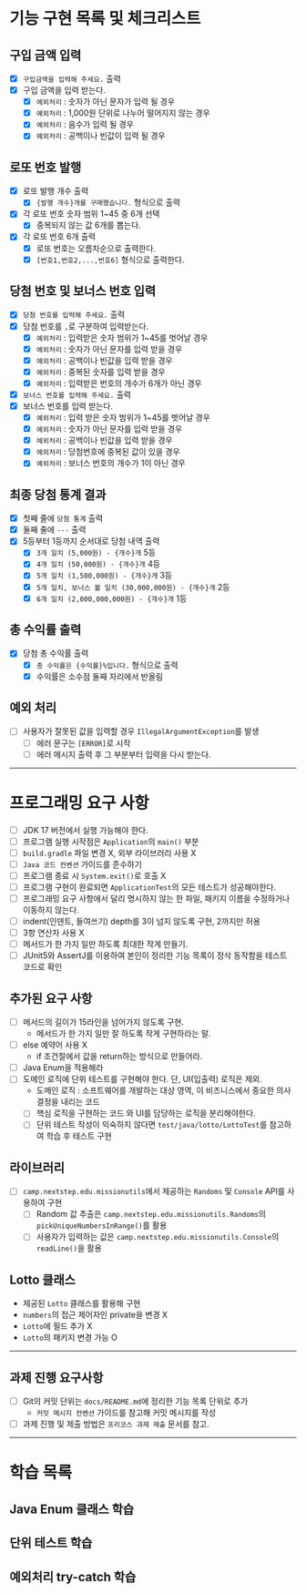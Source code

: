 # 기능 구현 목록 및 체크리스트
## 구입 금액 입력
- [x] `구입금액을 입력해 주세요.` 출력
- [x] 구입 금액을 입력 받는다.
  - [x] `예외처리` : 숫자가 아닌 문자가 입력 될 경우
  - [x] `예외처리` : 1,000원 단위로 나누어 떨어지지 않는 경우
  - [x] `예외처리` : 음수가 입력 될 경우
  - [x] `예외처리` : 공백이나 빈값이 입력 될 경우
## 로또 번호 발행
- [x] 로또 발행 개수 출력
  - [x] `{발행 개수}개를 구매했습니다.` 형식으로 출력
- [x] 각 로또 번호 숫자 범위 1~45 중  6개 선택
  - [x] 중복되지 않는 값 6개를 뽑는다.
- [x] 각 로또 번호 6개 출력
  - [x] 로또 번호는 오름차순으로 출력한다.
  - [x] `[번호1,번호2,...,번호6]` 형식으로 출력한다.
## 당첨 번호 및 보너스 번호 입력
- [x] `당첨 번호를 입력해 주세요.` 출력
- [x] 당첨 번호를 `,`로 구분하여 입력받는다.
  - [x] `예외처리` : 입력받은 숫자 범위가 1~45를 벗어날 경우
  - [x] `예외처리` : 숫자가 아닌 문자를 입력 받을 경우
  - [x] `예외처리` : 공백이나 빈값을 입력 받을 경우
  - [x] `예외처리` : 중복된 숫자를 입력 받을 경우
  - [x] `예외처리` : 입력받은 번호의 개수가 6개가 아닌 경우
- [x] `보너스 번호를 입력해 주세요.` 출력
- [x] 보너스 번호를 입력 받는다.
  - [x] `예외처리` : 입력 받은 숫자 범위가 1~45를 벗어날 경우
  - [x] `예외처리` : 숫자가 아닌 문자를 입력 받을 경우
  - [x] `예외처리` : 공백이나 빈값을 입력 받을 경우
  - [x] `예외처리` : 당첨번호에 중복된 값이 있을 경우
  - [x] `예외처리` : 보너스 번호의 개수가 1이 아닌 경우
## 최종 당첨 통계 결과
- [x] 첫째 줄에 `당첨 통계` 출력
- [x] 둘째 줄에 `---` 출력
- [x] 5등부터 1등까지 순서대로 당첨 내역 출력
  - [x] `3개 일치 (5,000원) - {개수}개` 5등
  - [x] `4개 일치 (50,000원) - {개수}개` 4등
  - [x] `5개 일치 (1,500,000원) - {개수}개` 3등
  - [x] `5개 일치, 보너스 볼 일치 (30,000,000원) - {개수}개` 2등
  - [x] `6개 일치 (2,000,000,000원) - {개수}개` 1등
## 총 수익률 출력
- [x] 당첨 총 수익률 출력
  - [x] `총 수익률은 {수익률}%입니다.` 형식으로 출력
  - [x] 수익률은 소수점 둘째 자리에서 반올림

## 예외 처리
- [ ] 사용자가 잘못된 값을 입력할 경우 `IllegalArgumentException`를 발생
  - [ ] 에러 문구는 `[ERROR]`로 시작
  - [ ] 에러 메시지 출력 후 그 부분부터 입력을 다시 받는다.
---

# 프로그래밍 요구 사항
- [ ] JDK 17 버전에서 실행 가능해야 한다.
- [ ] 프로그램 실행 시작점은 `Application`의 `main()` 부분
- [ ] `build.gradle` 파일 변경 X, 외부 라이브러리 사용 X
- [ ] `Java 코드 컨벤션` 가이드를 준수하기
- [ ] 프로그램 종료 시 `System.exit()`로 호출 X
- [ ] 프로그램 구현이 완료되면 `ApplicationTest`의 모든 테스트가 성공해야한다.
- [ ] 프로그래밍 요구 사항에서 달리 명시하지 않는 한 파일, 패키지 이름을 수정하거나 이동하지 않는다.
- [ ] indent(인덴트, 들여쓰기) depth를 3이 넘지 않도록 구현, 2까지만 허용
- [ ] 3항 연산자 사용 X
- [ ] 메서드가 한 가지 일만 하도록 최대한 작게 만들기.
- [ ] JUnit5와 AssertJ를 이용하여 본인이 정리한 기능 목록이 정삭 동작함을 테스트 코드로 확인

## 추가된 요구 사항
- [ ] 메서드의 길이가 15라인을 넘어가지 않도록 구현.
  - 메서드가 한 가지 일만 잘 하도록 작게 구현하라는 말.
- [ ] else 예약어 사용 X
  - if 조건절에서 값을 return하는 방식으로 만들어라.
- [ ] Java Enum을 적용해라
- [ ] 도메인 로직에 단위 테스트를 구현해야 한다. 단, UI(입출력) 로직은 제외.
  - 도메인 로직 : 소프트웨어를 개발하는 대상 영역, 이 비즈니스에서 중요한 의사결정을 내리는 코드
  - [ ] 핵심 로직을 구현하는 코드 와 UI를 담당하는 로직을 분리해야한다.
  - [ ] 단위 테스트 작성이 익숙하지 않다면 `test/java/lotto/LottoTest`를 참고하여 학습 후 테스트 구현

## 라이브러리
- [ ] `camp.nextstep.edu.missionutils`에서 제공하는 `Randoms` 및 `Console` API를 사용하여 구현
  - [ ] Random 값 추출은 `camp.nextstep.edu.missionutils.Randoms`의 `pickUniqueNumbersInRange()`를 활용
  - [ ] 사용자가 입력하는 값은 `camp.nextstep.edu.missionutils.Console`의 `readLine()`을 활용

## Lotto 클래스
- 제공된 `Lotto` 클래스를 활용해 구현
- `numbers`의 접근 제어자인 private을 변경 X
- `Lotto`에 필드 추가 X
- `Lotto`의 패키지 변경 가능 O
---
## 과제 진행 요구사항
- [ ] Git의 커밋 단위는 `docs/README.md`에 정리한 기능 목록 단위로 추가
  - `커밋 메시지 컨벤션` 가이드를 참고해 커밋 메시지를 작성
- [ ] 과제 진행 및 제출 방법은 `프리코스 과제 제출` 문서를 참고.

---

# 학습 목록
## Java Enum 클래스 학습
## 단위 테스트 학습
## 예외처리 try-catch 학습
